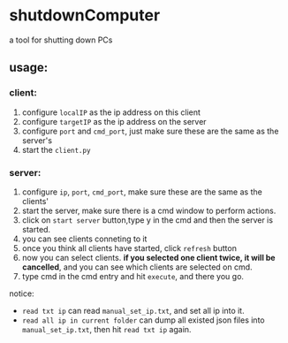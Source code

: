 # shutdownComputer

a tool for shutting down PCs

## usage:

### client:

1. configure `localIP` as the ip address on this client
2. configure `targetIP` as the ip address on the server
3. configure `port` and `cmd_port`, just make sure these are the same as the server's
4. start the `client.py`

### server:

1. configure `ip`, `port`, `cmd_port`, make sure these are the same as the clients'
2. start the server, make sure there is a cmd window to perform actions.
3. click on `start server` button,type y in the cmd and then the server is started.
4. you can see clients conneting to it
5. once you think all clients have started, click `refresh` button
6. now you can select clients. **if you selected one client twice, it will be cancelled**, and you can see which clients are selected on cmd.
7. type cmd in the cmd entry and hit `execute`, and there you go.

notice:
- `read txt ip` can read `manual_set_ip.txt`, and set all ip into it.
- `read all ip in current folder` can dump all existed json files into `manual_set_ip.txt`, then hit `read txt ip` again.